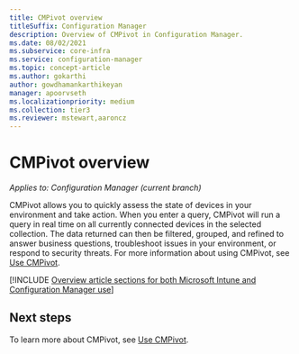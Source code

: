 ```yaml
---
title: CMPivot overview
titleSuffix: Configuration Manager
description: Overview of CMPivot in Configuration Manager.
ms.date: 08/02/2021
ms.subservice: core-infra
ms.service: configuration-manager
ms.topic: concept-article
ms.author: gokarthi
author: gowdhamankarthikeyan
manager: apoorvseth
ms.localizationpriority: medium
ms.collection: tier3
ms.reviewer: mstewart,aaroncz 
---
```


# CMPivot overview

*Applies to: Configuration Manager (current branch)*

CMPivot allows you to quickly assess the state of devices in your environment and take action. When you enter a query, CMPivot will run a query in real time on all currently connected devices in the selected collection. The data returned can then be filtered, grouped, and refined to answer business questions, troubleshoot issues in your environment, or respond to security threats. For more information about using CMPivot, see [Use CMPivot](cmpivot.md).

[!INCLUDE [Overview article sections for both Microsoft Intune and Configuration Manager use](includes/cmpivot-overview-shared.md)]


## Next steps

To learn more about CMPivot, see [Use CMPivot](cmpivot.md).

